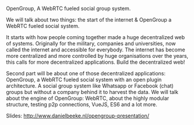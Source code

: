 OpenGroup, A WebRTC fueled social group system.

We will talk about two things: the start of the internet & OpenGroup a WebRTC fueled social system. 

It starts with how people coming together made a huge decentralized web of systems. Originally for the military, companies and universities, now called the internet and accessible for everybody. The internet has become more centralized and more controlled by huge organisations over the years, this calls for more decentralized applications. Build the decentralized web!

Second part will be about one of those decentralized applications:  OpenGroup, a WebRTC fueled social system with an open plugin architecture. A social group system like Whatsapp or Facebook (chat) groups but without a company behind it to harvest the data. We will talk about the engine of OpenGroup: WebRTC, about the highly modular structure, testing p2p connections, VueJS, ES6 and a lot more.

Slides:
http://www.danielbeeke.nl/opengroup-presentation/